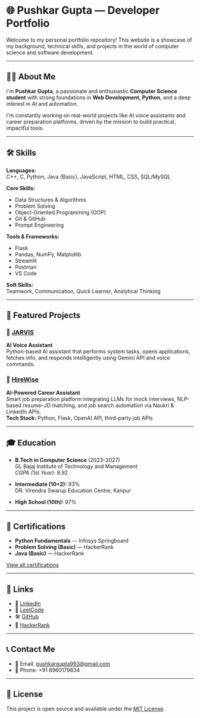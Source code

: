 # 🌐 Pushkar Gupta — Developer Portfolio

Welcome to my personal portfolio repository! This website is a showcase of my background, technical skills, and projects in the world of computer science and software development.

---

## 👨‍💻 About Me

I'm **Pushkar Gupta**, a passionate and enthusiastic **Computer Science student** with strong foundations in **Web Development, Python**, and a deep interest in AI and automation.

I'm constantly working on real-world projects like AI voice assistants and career preparation platforms, driven by the mission to build practical, impactful tools.

---

## 🛠️ Skills

**Languages:**  
C++, C, Python, Java (Basic), JavaScript, HTML, CSS, SQL/MySQL

**Core Skills:**  
- Data Structures & Algorithms  
- Problem Solving  
- Object-Oriented Programming (OOP)  
- Git & GitHub  
- Prompt Engineering

**Tools & Frameworks:**  
- Flask  
- Pandas, NumPy, Matplotlib  
- Streamlit  
- Postman  
- VS Code

**Soft Skills:**  
Teamwork, Communication, Quick Learner, Analytical Thinking

---

## 🚀 Featured Projects

### 🧠 [JARVIS](https://github.com/pushkargupta75/JARVIS)
**AI Voice Assistant**  
Python-based AI assistant that performs system tasks, opens applications, fetches info, and responds intelligently using Gemini API and voice commands.

### 🧳 [HireWise](https://github.com/pushkargupta75/HireWise)
**AI-Powered Career Assistant**  
Smart job preparation platform integrating LLMs for mock interviews, NLP-based resume–JD matching, and job search automation via Naukri & LinkedIn APIs.  
**Tech Stack:** Python, Flask, OpenAI API, third-party job APIs

---

## 🎓 Education

- **B.Tech in Computer Science** (2023–2027)  
  GL Bajaj Institute of Technology and Management  
  _CGPA (1st Year):_ 8.92

- **Intermediate (10+2):** 93%  
  DR. Virendra Swarup Education Centre, Kanpur

- **High School (10th):** 97%

---

## 🏅 Certifications

- **Python Fundamentals** — Infosys Springboard  
- **Problem Solving (Basic)** — HackerRank  
- **Java (Basic)** — HackerRank

[View all certifications](https://www.hackerrank.com/certificates/b79ddbdfd458)

---

## 🔗 Links

- 💼 [LinkedIn](https://www.linkedin.com/in/pushkargupta75/)
- 🧠 [LeetCode](https://leetcode.com/u/pushkar_gupta75/)
- 🛠️ [GitHub](https://github.com/pushkargupta75)
- 📝 [HackerRank](https://www.hackerrank.com/pushkargupta75)

---

## 📞 Contact Me

- 📧 Email: pushkargupta993@gmail.com  
- 📱 Phone: +91 8960179834

---

## 📌 License

This project is open source and available under the [MIT License](LICENSE).
